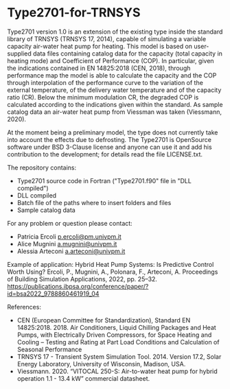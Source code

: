 # Type2701-for-TRNSYS
Type2701 version 1.0 is an extension of the existing type inside the standard library of TRNSYS (TRNSYS 17, 2014), capable of simulating a variable capacity air-water heat pump for heating.
This model is based on user-supplied data files containing catalog data for the capacity (total capacity in heating mode) and Coefficient of Performance (COP).
In particular, given the indications contained in EN 14825:2018 (CEN, 2018), through performance map the model is able to calculate the capacity and the COP through interpolation of the performance curve to the variation of the external temperature, of the delivery water temperature and of the capacity ratio (CR). Below the minimum modulation CR, the degraded COP is calculated according to the indications given within the standard.
As sample catalog data an air-water heat pump from Viessman was taken (Viessmann, 2020).

At the moment being a preliminary model, the type does not currently take into account the effects due to defrosting.
The Type2701 is OpenSource software under BSD 3-Clause license and anyone can use it and add his contribution to the development; for details read the file LICENSE.txt.

The repository contains:
-	Type2701 source code in Fortran ("Type2701.f90" file in "DLL compiled")
-	DLL compiled
-	Batch file of the paths where to insert folders and files
-	Sample catalog data

For any problem or question please contact:
-	Patricia Ercoli p.ercoli@pm.univpm.it
-	Alice Mugnini a.mugnini@univpm.it
-	Alessia Arteconi a.arteconi@univpm.it

Example of application:
Hybrid Heat Pump Systems: Is Predictive Control Worth Using?
Ercoli, P., Mugnini, A., Polonara, F., Arteconi, A.
Proceedings of Building Simulation Applications, 2022, pp. 25–32.
 https://publications.ibpsa.org/conference/paper/?id=bsa2022_9788860461919_04

References:
- CEN (European Committee for Standardization), Standard EN 14825:2018. 2018. Air Conditioners, Liquid Chilling Packages and Heat Pumps, with Electrically Driven Compressors, for Space Heating and Cooling – Testing and Rating at Part Load Conditions and Calculation of Seasonal Performance
- TRNSYS 17 - Transient System Simulation Tool. 2014. Version 17.2, Solar Energy Laboratory, University of Wisconsin, Madison, USA.
- Viessmann. 2020. “VITOCAL 250-S: Air-to-water heat pump for hybrid operation 1.1 - 13.4 kW” commercial datasheet.
